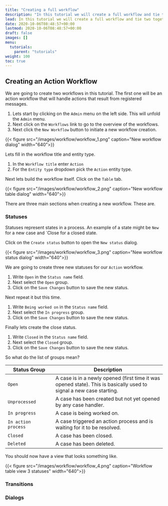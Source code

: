 ```yaml
---
title: "Creating a full workflow"
description: "In this tutorial we will create a full workflow and tie two together using the associated workflow support."
lead: In this tutorial we will create a full workflow and tie two together using the associated workflow support."
date: 2020-10-06T08:48:57+00:00
lastmod: 2020-10-06T08:48:57+00:00
draft: false
images: []
menu:
  tutorials:
    parent: "tutorials"
weight: 100
toc: true
---
```


## Creating an Action Workflow

We are going to create two workflows in this tutorial. The first one will be an action workflow that will handle actions that result from registered messages.

1. Lets start by clicking on the `Admin` menu on the left side. This will unfold the `Admin` menu.
2. Next click on the `Workflows` link to go to the overview of the workflows.
3. Next click the `New Workflow` button to initiate a new workflow creation.

{{< figure src="/images/workflow/workflow_1.png" caption="New workflow dialog" width="640">}}

Lets fill in the workflow title and entity type.

1. In the `Workflow title` enter `Action`
2. For the `Entity type` dropdown pick the `Action` entity type.

Next lets build the workflow itself. Click on the `Table` tab.

{{< figure src="/images/workflow/workflow_2.png" caption="New workflow table dialog" width="640">}}

There are three main sections when creating a new workflow. These are.

### Statuses

Statuses represent states in a process. An example of a state might be `New` for a new case and `Close for a closed state.

Click on the `Create status` button to open the `New status` dialog.

{{< figure src="/images/workflow/workflow_3.png" caption="New workflow status dialog" width="640">}}

We are going to create three new statuses for our `Action` workflow.

1. Write `Open` in the `Status name` field.
2. Next select the `Open` group.
3. Click on the `Save Changes` button to save the new status.

Next repeat it but this time.

1. Write `Being worked on` in the `Status name` field.
2. Next select the `In progress` group.
3. Click on the `Save Changes` button to save the new status.

Finally lets create the close status.

1. Write `Closed` in the `Status name` field.
2. Next select the `Closed` group.
3. Click on the `Save Changes` button to save the new status.

So what do the list of groups mean?

| Status Group | Description |
| --- | --- |
| `Open`<img width=200 height=1/> | A case is in a newly opened (first time it was opened state). This is basically used to signal a new case starting. |
| `Unprocessed` | A case has been created but not yet opened by any case handler. |
| `In progress` | A case is being worked on. |
| `In action process` | A case triggered an action process and is waiting for it to be resolved. |
| `Closed` | A case has been closed. |
| `Deleted` | A case has been deleted. |

You should now have a view that looks something like.

{{< figure src="/images/workflow/workflow_4.png" caption="Workflow table view 3 statuses" width="640">}}

### Transitions

### Dialogs

